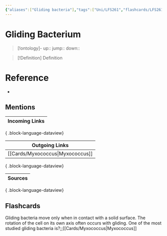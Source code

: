 ```yaml
---
{"aliases":["Gliding bacteria"],"tags":["Uni/LFS261","flashcards/LFS261"],"dg-publish":true,"permalink":"/cards/gliding-bacterium/","dgPassFrontmatter":true}
---
```


# Gliding Bacterium

> [!ontology]-
> up:: 
> jump:: 
> down:: 

> [!Definition] Definition

# Reference

- 

## Mentions

| Incoming Links |
| -------------- |

{ .block-language-dataview}

| Outgoing Links                      |
| ----------------------------------- |
| [[Cards/Myxococcus\|Myxococcus]] |

{ .block-language-dataview}

| Sources |
| ------- |

{ .block-language-dataview}

## Flashcards

Gliding bacteria move only when in contact with a solid surface. The rotation of the cell on its own axis often occurs with gliding. One of the most studied gliding bacteria is?;;[[Cards/Myxococcus\|Myxococcus]]
<!--SR:!2024-05-16,1,210-->